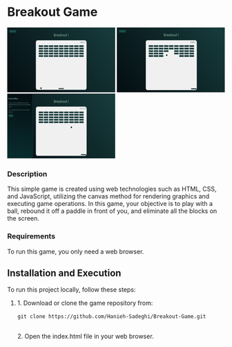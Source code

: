 <h1>Breakout Game</h1>
    <p >
        <img src="./img/img1.png" width="250" height="150" />
        <img src="./img/img2.png" width="250" height="150" />
        <img src="./img/img3.png" width="250" height="150" />
    </p>
    <h3>Description</h3>
    <p>
      This simple game is created using web technologies such as HTML, CSS, and
      JavaScript, utilizing the canvas method for rendering graphics and
      executing game operations. In this game, your objective is to play with a
      ball, rebound it off a paddle in front of you, and eliminate all the
      blocks on the screen.
    </p>
    <h3>Requirements</h3>
<p>To run this game, you only need a web browser.</p>

<h2>Installation and Execution</h2>
    <p>To run this project locally, follow these steps:</p>
    <ol>
      <li>
        <p>1. Download or clone the game repository from:</p>
        <pre><code>git clone https://github.com/Hanieh-Sadeghi/Breakout-Game.git
    </code></pre>
        <p>2. Open the index.html file in your web browser.</p>
      </li>
    </ol>
